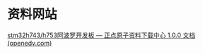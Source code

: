 # 资料网站

[stm32h743/h753阿波罗开发板 — 正点原子资料下载中心 1.0.0 文档 (openedv.com)](http://www.openedv.com/docs/boards/stm32/zdyz_stm32h743_apollo.html)